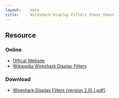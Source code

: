 ```yaml
---
layout:    more
title:     Wireshark Display Filters Cheat Sheet 
---
```

<div class="content content-400">
    <div class="board board-326">
        <h2 class="board-title">Resource</h2>
        <div class="board-card">
            <h3 class="board-card-title">Online</h3>
            <ul>
                <li><a href="http://www.wireshark.org/docs/dfref/">Offical Website</a></li>
                <li><a href="http://wiki.wireshark.org/DisplayFilters">Wikipedia Wireshark Display Filters</a></li>
            </ul>
        </div>
        <div class="board-card">
            <h3 class="board-card-title">Download</h3>
            <ul>
                <li><a href="/static/cs/Wireshark_Display_Filters.pdf">Wireshark Display Filters (version 2.0) [.pdf]</a></li>
            </ul>
        </div>
    </div>
</div>
